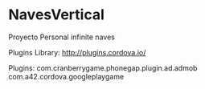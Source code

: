NavesVertical
=============

Proyecto Personal infinite naves

Plugins Library:
http://plugins.cordova.io/

Plugins:
com.cranberrygame.phonegap.plugin.ad.admob
com.a42.cordova.googleplaygame
